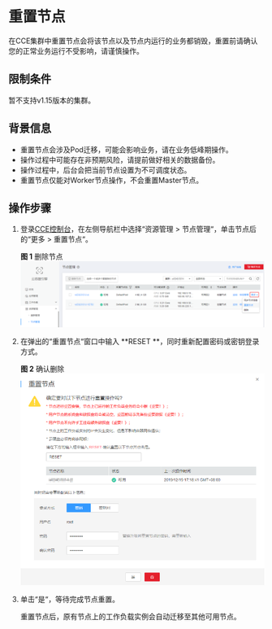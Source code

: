 # 重置节点<a name="cce_01_0003"></a>

在CCE集群中重置节点会将该节点以及节点内运行的业务都销毁，重置前请确认您的正常业务运行不受影响，请谨慎操作。

## 限制条件<a name="section0339185914138"></a>

暂不支持v1.15版本的集群。

## 背景信息<a name="section83421713122615"></a>

-   重置节点会涉及Pod迁移，可能会影响业务，请在业务低峰期操作。
-   操作过程中可能存在非预期风险，请提前做好相关的数据备份。
-   操作过程中，后台会把当前节点设置为不可调度状态。
-   重置节点仅能对Worker节点操作，不会重置Master节点。

## 操作步骤<a name="section144215001311"></a>

1.  登录[CCE控制台](https://console.huaweicloud.com/cce2.0/?utm_source=helpcenter)，在左侧导航栏中选择“资源管理 \> 节点管理“，单击节点后的“更多 \> 重置节点“。

    **图 1**  删除节点<a name="fig11430133319362"></a>  
    ![](figures/删除节点.png "删除节点")

2.  在弹出的“重置节点“窗口中输入  **RESET **，同时重新配置密码或密钥登录方式。

    **图 2**  确认删除<a name="fig114542172619"></a>  
    ![](figures/确认删除.png "确认删除")

3.  单击“是“，等待完成节点重置。

    重置节点后，原有节点上的工作负载实例会自动迁移至其他可用节点。


